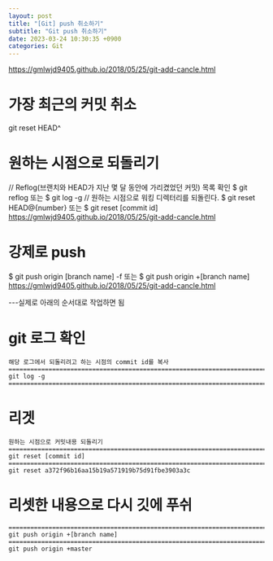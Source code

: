 ```yaml
---
layout: post
title: "[Git] push 취소하기"
subtitle: "Git push 취소하기"
date: 2023-03-24 10:30:35 +0900
categories: Git
---
```

https://gmlwjd9405.github.io/2018/05/25/git-add-cancle.html


# 가장 최근의 커밋 취소
  git reset HEAD^

# 원하는 시점으로 되돌리기
  // Reflog(브랜치와 HEAD가 지난 몇 달 동안에 가리켰었던 커밋) 목록 확인
  $ git reflog 또는 $ git log -g
  // 원하는 시점으로 워킹 디렉터리를 되돌린다.
  $ git reset HEAD@{number} 또는 $ git reset [commit id]
  https://gmlwjd9405.github.io/2018/05/25/git-add-cancle.html
  
# 강제로 push
  $ git push origin [branch name] -f
  또는
  $ git push origin +[branch name]
  https://gmlwjd9405.github.io/2018/05/25/git-add-cancle.html

---실제로 아래의 순서대로 작업하면 됨

# git 로그 확인
	
	해당 로그에서 되돌리려고 하는 시점의 commit id를 복사
	==================================================================================================================================================
	git log -g
	==================================================================================================================================================
	
# 리겟
	원하는 시점으로 커밋내용 되돌리기
	==================================================================================================================================================
	git reset [commit id]
	==================================================================================================================================================
	git reset a372f96b16aa15b19a571919b75d91fbe3903a3c

# 리셋한 내용으로 다시 깃에 푸쉬
	==================================================================================================================================================
	git push origin +[branch name]
	==================================================================================================================================================	
	git push origin +master
	
	
